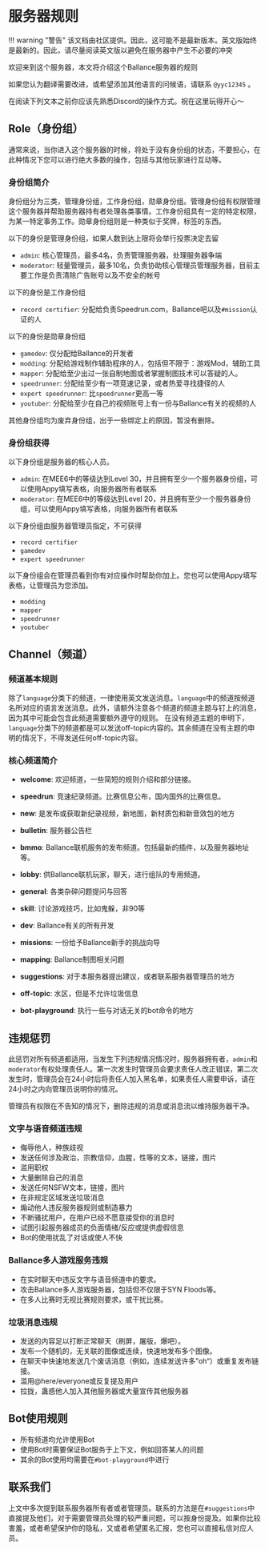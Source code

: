 # 服务器规则

!!! warning "警告"
    该文档由社区提供。因此，这可能不是最新版本。英文版始终是最新的。因此，请尽量阅读英文版以避免在服务器中产生不必要的冲突

欢迎来到这个服务器，本文将介绍这个Ballance服务器的规则

如果您认为翻译需要改进，或希望添加其他语言的问候语，请联系 `@yyc12345` 。

在阅读下列文本之前你应该先熟悉Discord的操作方式。祝在这里玩得开心～

## Role（身份组）

通常来说，当你进入这个服务器的时候，将处于没有身份组的状态，不要担心，在此种情况下您可以进行绝大多数的操作，包括与其他玩家进行互动等。

### 身份组简介

身份组分为三类，管理身份组，工作身份组，勋章身份组。管理身份组有权限管理这个服务器并帮助服务器持有者处理各类事情。工作身份组具有一定的特定权限，为某一特定事务工作。勋章身份组则是一种类似于奖牌，标签的东西。

以下的身份是管理身份组，如果人数到达上限将会举行投票决定去留

* `admin`: 核心管理员，最多4名，负责管理服务器，处理服务器争端
* `moderator`: 轻量管理员，最多10名，负责协助核心管理员管理服务器，目前主要工作是负责清除广告账号以及不安全的帐号

以下的身份是工作身份组

* `record certifier`: 分配给负责Speedrun.com，Ballance吧以及`#mission`认证的人

以下的身份是勋章身份组

* `gamedev`: 仅分配给Ballance的开发者
* `modding`: 分配给游戏制作辅助程序的人，包括但不限于：游戏Mod，辅助工具
* `mapper`: 分配给至少出过一张自制地图或者掌握制图技术可以答疑的人。
* `speedrunner`: 分配给至少有一项竞速记录，或者热爱寻找捷径的人
* `expert speedrunner`: 比`speedrunner`更高一等
* `youtuber`: 分配给至少在自己的视频账号上有一份与Ballance有关的视频的人

其他身份组均为废弃身份组，出于一些绑定上的原因，暂没有删除。

### 身份组获得

以下身份组是服务器的核心人员。

* `admin`: 在MEE6中的等级达到Level 30，并且拥有至少一个服务器身份组，可以使用Appy填写表格，向服务器所有者联系
* `moderator`: 在MEE6中的等级达到Level 20，并且拥有至少一个服务器身份组，可以使用Appy填写表格，向服务器所有者联系

以下身份组由服务器管理员指定，不可获得

* `record certifier`
* `gamedev`
* `expert speedrunner`

以下身份组会在管理员看到你有对应操作时帮助你加上。您也可以使用Appy填写表格，让管理员为您添加。

* `modding`
* `mapper`
* `speedrunner`
* `youtuber`

## Channel（频道）

### 频道基本规则

除了`language`分类下的频道，一律使用英文发送消息。`language`中的频道按频道名所对应的语言发送消息。此外，请额外注意各个频道的频道主题与钉上的消息，因为其中可能会包含此频道需要额外遵守的规则。
在没有频道主题的申明下，`language`分类下的频道都是可以发送off-topic内容的。其余频道在没有主题的申明的情况下，不得发送任何off-topic内容。

### 核心频道简介

* **welcome**: 欢迎频道，一些简短的规则介绍和部分链接。
* **speedrun**: 竞速纪录频道。比赛信息公布，国内国外的比赛信息。
* **new**:  是发布或获取新纪录视频，新地图，新材质包和新音效包的地方
* **bulletin**: 服务器公告栏

* **bmmo**: Ballance联机服务的发布频道。包括最新的插件，以及服务器地址等。
* **lobby**: 供Ballance联机玩家，聊天，进行组队的专用频道。

* **general**: 各类杂碎问题提问与回答
* **skill**: 讨论游戏技巧，比如鬼躲，非90等
* **dev**: Ballance有关的所有开发
* **missions**: 一份给予Ballance新手的挑战向导
* **mapping**: Ballance制图相关问题
* **suggestions**: 对于本服务器提出建议，或者联系服务器管理员的地方
* **off-topic**: 水区，但是不允许垃圾信息

* **bot-playground**: 执行一些与对话无关的bot命令的地方

## 违规惩罚

此惩罚对所有频道都适用，当发生下列违规情况情况时，服务器拥有者，`admin`和`moderator`有权处理责任人。第一次发生时管理员会要求责任人改正错误，第二次发生时，管理员会在24小时后将责任人加入黑名单，如果责任人需要申诉，请在24小时之内向管理员说明你的情况。

管理员有权限在不告知的情况下，删除违规的消息或消息流以维持服务器干净。

### 文字与语音频道违规
* 侮辱他人，种族歧视
* 发送任何涉及政治，宗教信仰，血腥，性等的文本，链接，图片
* 滥用职权
* 大量删除自己的消息
* 发送任何NSFW文本，链接，图片
* 在非规定区域发送垃圾消息
* 煽动他人违反服务器规则或制造暴力
* 不断骚扰用户，在用户已经不愿意接受你的消息时
* 试图引起服务器成员的负面情绪/反应或提供虚假信息
* Bot的使用扰乱了对话或使人不快

### Ballance多人游戏服务违规
* 在实时聊天中违反文字与语音频道中的要求。
* 攻击Ballance多人游戏服务器，包括但不仅限于SYN Floods等。
* 在多人比赛时无视比赛规则要求，或干扰比赛。

### 垃圾消息违规
* 发送的内容足以打断正常聊天（刷屏，屠版，爆吧）。
* 发布一个随机的，无关联的图像或连续，快速地发布多个图像。
* 在聊天中快速地发送几个废话消息（例如，连续发送许多”oh“）或重复发布链接。
* 滥用@here/everyone或反复提及用户
* 拉拢，蛊惑他人加入其他服务器或大量宣传其他服务器

## Bot使用规则

* 所有频道均允许使用Bot
* 使用Bot时需要保证Bot服务于上下文，例如回答某人的问题
* 其余的Bot使用均需要在`#bot-playground`中进行

## 联系我们

上文中多次提到联系服务器所有者或者管理员。联系的方法是在`#suggestions`中直接提及他们，对于需要管理员处理的较严重问题，可以按身份提及。如果你比较害羞，或者希望保护你的隐私，又或者希望匿名汇报，您也可以直接私信对应人员。
